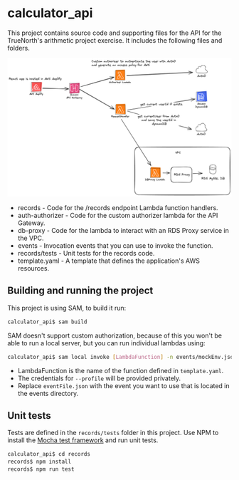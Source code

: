 # calculator_api

This project contains source code and supporting files for the API for the TrueNorth's arithmetic project exercise. It includes the following files and folders.

![Lambdas architecture diagram](./calculator-architecture.png)

- records - Code for the /records endpoint Lambda function handlers.
- auth-authorizer - Code for the custom authorizer lambda for the API Gateway.
- db-proxy - Code for the lambda to interact with an RDS Proxy service in the VPC.
- events - Invocation events that you can use to invoke the function.
- records/tests - Unit tests for the records code. 
- template.yaml - A template that defines the application's AWS resources.

## Building and running the project
This project is using SAM, to build it run:
```bash
calculator_api$ sam build
```
SAM doesn't support custom authorization, because of this you won't be able to run a local server, but you can run individual lambdas using:
```bash
calculator_api$ sam local invoke [LambdaFunction] -n events/mockEnv.json --event [eventFile.json] --profile [profile]
```
- LambdaFunction is the name of the function defined in `template.yaml`.
- The credentials for `--profile` will be provided privately.
- Replace `eventFile.json` with the event you want to use that is located in the events directory.

## Unit tests
Tests are defined in the `records/tests` folder in this project. Use NPM to install the [Mocha test framework](https://mochajs.org/) and run unit tests.

```bash
calculator_api$ cd records
records$ npm install
records$ npm run test
```
